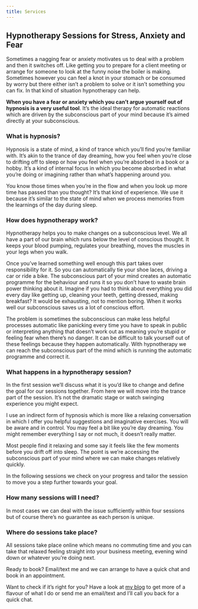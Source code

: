 ```yaml
---
title: Services
---
```

## Hypnotherapy Sessions for Stress, Anxiety and Fear

Sometimes a nagging fear or anxiety motivates us to deal with a problem and then it switches off. Like getting you to prepare for a client meeting or arrange for someone to look at the funny noise the boiler is making. Sometimes however you can feel a knot in your stomach or be consumed by worry but there either isn’t a problem to solve or it isn’t something you can fix. In that kind of situation hypnotherapy can help.

**When you have a fear or anxiety which you can’t argue yourself out of hypnosis is a very useful tool**. It’s the ideal therapy for automatic reactions which are driven by the subconscious part of your mind because it’s aimed directly at your subconscious.

### What is hypnosis?

Hypnosis is a state of mind, a kind of trance which you’ll find you’re familiar with. It’s akin to the trance of day dreaming, how you feel when you’re close to drifting off to sleep or how you feel when you’re absorbed in a book or a hobby. It’s a kind of internal focus in which you become absorbed in what you’re doing or imagining rather than what’s happening around you. 

You know those times when you’re in the flow and when you look up more time has passed than you thought? It’s that kind of experience. We use it because it’s similar to the state of mind when we process memories from the learnings of the day during sleep.

### How does hypnotherapy work?

Hypnotherapy helps you to make changes on a subconscious level. We all have a part of our brain which runs below the level of conscious thought. It keeps your blood pumping, regulates your breathing, moves the muscles in your legs when you walk.

Once you’ve learned something well enough this part takes over responsibility for it. So you can automatically tie your shoe laces, driving a car or ride a bike. The subconscious part of your mind creates an automatic programme for the behaviour and runs it so you don’t have to waste brain power thinking about it. Imagine if you had to think about everything you did every day like getting up, cleaning your teeth, getting dressed, making breakfast? It would be exhausting, not to mention boring. When it works well our subconscious saves us a lot of conscious effort.

The problem is sometimes the subconscious can make less helpful processes automatic like panicking every time you have to speak in public or interpreting anything that doesn’t work out as meaning you’re stupid or feeling fear when there’s no danger. It can be difficult to talk yourself out of these feelings because they happen automatically. With hypnotherapy we can reach the subconscious part of the mind which is running the automatic programme and correct it.

### What happens in a hypnotherapy session?

In the first session we’ll discuss what it is you’d like to change and define the goal for our sessions together. From here we will move into the trance part of the session. It’s not the dramatic stage or watch swinging experience you might expect. 

I use an indirect form of hypnosis which is more like a relaxing conversation in which I offer you helpful suggestions and imaginative exercises. You will be aware and in control. You may feel a bit like you’re day dreaming. You might remember everything I say or not much, it doesn’t really matter. 

Most people find it relaxing and some say it feels like the few moments before you drift off into sleep. The point is we’re accessing the subconscious part of your mind where we can make changes relatively quickly.

In the following sessions we check on your progress and tailor the session to move you a step further towards your goal.

### How many sessions will I need?

In most cases we can deal with the issue sufficiently within four sessions but of course there’s no guarantee as each person is unique.

### Where do sessions take place?

All sessions take place online which means no commuting time and you can take that relaxed feeling straight into your business meeting, evening wind down or whatever you’re doing next.

Ready to book? Email/text me and we can arrange to have a quick chat and book in an appointment.

Want to check if it’s right for you? Have a look at [my blog](https://www.helpmerelax.co.uk/blog/) to get more of a flavour of what I do or send me an email/text and I’ll call you back for a quick chat.